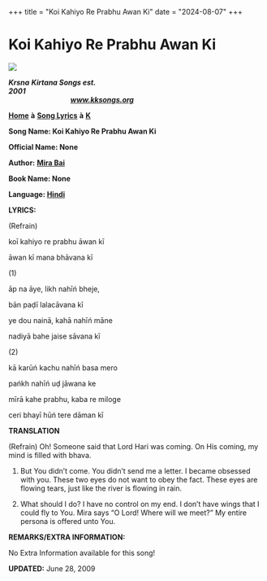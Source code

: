 +++
title = "Koi Kahiyo Re Prabhu Awan Ki"
date = "2024-08-07"
+++

# Koi Kahiyo Re Prabhu Awan Ki
**[![](http://kksongs.org/image_files/image002.jpg)](http://kksongs.org/)**

**_Krsna_** **_Kirtana Songs est. 2001_**                                                                                                                                                      **_www.kksongs.org_**

**[Home](http://kksongs.org/)** **à** **[Song Lyrics](http://kksongs.org/lyrics.html)** **à** **[K](http://kksongs.org/songs/song_k.html)**

**Song Name: Koi Kahiyo Re Prabhu Awan Ki**

**Official Name: None**

**Author:** [**Mira Bai**](http://kksongs.org/authors/list/mirabai.html)

**Book Name: None**

**Language: [Hindi](http://kksongs.org/language/list/hindi.html)**

**LYRICS:**

(Refrain)

koī kahiyo re prabhu āwan kī

āwan kī mana bhāvana kī

(1)

āp na āye, likh nahīń bheje,

bān paḍī lalacāvana kī

ye dou nainā, kahā nahīń māne

nadiyā bahe jaise sāvana kī

(2)

kā karūń kachu nahīń basa mero

pańkh nahīń uḍ jāwana ke

mīrā kahe prabhu, kaba re miloge

ceri bhayī hūń tere dāman kī

**TRANSLATION**

(Refrain) Oh! Someone said that Lord Hari was coming. On His coming, my mind is filled with bhava.

1) But You didn’t come. You didn’t send me a letter. I became obsessed with you. These two eyes do not want to obey the fact. These eyes are flowing tears, just like the river is flowing in rain.

2) What should I do? I have no control on my end. I don’t have wings that I could fly to You. Mira says “O Lord! Where will we meet?” My entire persona is offered unto You.

**REMARKS/EXTRA INFORMATION:**

No Extra Information available for this song!

**UPDATED:** June 28, 2009